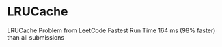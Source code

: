 # LRUCache
LRUCache Problem from LeetCode
Fastest Run Time 164 ms (98% faster) than all submissions
